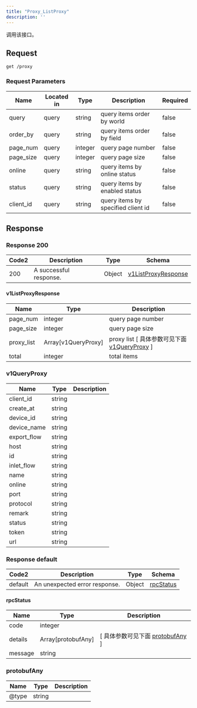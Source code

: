 ```yaml
---
title: "Proxy_ListProxy"
description: ''
---
```

调用该接口。

## Request

```
get /proxy
```

###  Request Parameters

| Name | Located in | Type | Description |  Required |
| ---- | ---------- | ----------- | ----------- |  ---- |
| query | query | string | query items order by world |  false |
| order_by | query | string | query items order by field |  false |
| page_num | query | integer | query page number |  false |
| page_size | query | integer | query page size |  false |
| online | query | string | query items by online status |  false |
| status | query | string | query items by enabled status |  false |
| client_id | query | string | query items by specified client id |  false |

## Response

### Response  200 
| Code2 | Description | Type | Schema |
| ---- | ----------- | ------ | ------ |
| 200 | A successful response. | Object | [v1ListProxyResponse](#v1ListProxyResponse) |

#### v1ListProxyResponse

| Name | Type | Description | 
| ---- | ---- | ----------- |     
| page_num | integer | query page number |      
| page_size | integer | query page size |          
| proxy_list | Array[v1QueryProxy] | proxy list [ 具体参数可见下面 [v1QueryProxy](#v1QueryProxy) ] |       
| total | integer | total items |   

### v1QueryProxy
| Name | Type | Description | 
| ---- | ---- | ----------- |     
| client_id | string |  |      
| create_at | string |  |      
| device_id | string |  |      
| device_name | string |  |      
| export_flow | string |  |      
| host | string |  |      
| id | string |  |      
| inlet_flow | string |  |      
| name | string |  |      
| online | string |  |      
| port | string |  |      
| protocol | string |  |      
| remark | string |  |      
| status | string |  |      
| token | string |  |      
| url | string |  |   



### Response  default 
| Code2 | Description | Type | Schema |
| ---- | ----------- | ------ | ------ |
| default | An unexpected error response. | Object | [rpcStatus](#rpcStatus) |

#### rpcStatus

| Name | Type | Description | 
| ---- | ---- | ----------- |     
| code | integer |  |          
| details | Array[protobufAny] |  [ 具体参数可见下面 [protobufAny](#protobufAny) ] |       
| message | string |  |   

### protobufAny
| Name | Type | Description | 
| ---- | ---- | ----------- |     
| @type | string |  |   



